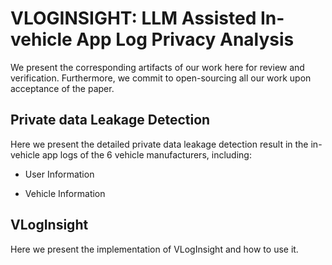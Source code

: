 # VLOGINSIGHT: LLM Assisted In-vehicle App Log Privacy Analysis

We present the corresponding artifacts of our work here for review and verification. Furthermore, we commit to open-sourcing all our work upon acceptance of the paper.

## Private data Leakage Detection

Here we present the detailed private data leakage detection result in the in-vehicle app logs of the 6 vehicle manufacturers, including:

* User Information

* Vehicle Information

## VLogInsight

Here we present the implementation of VLogInsight and how to use it.


